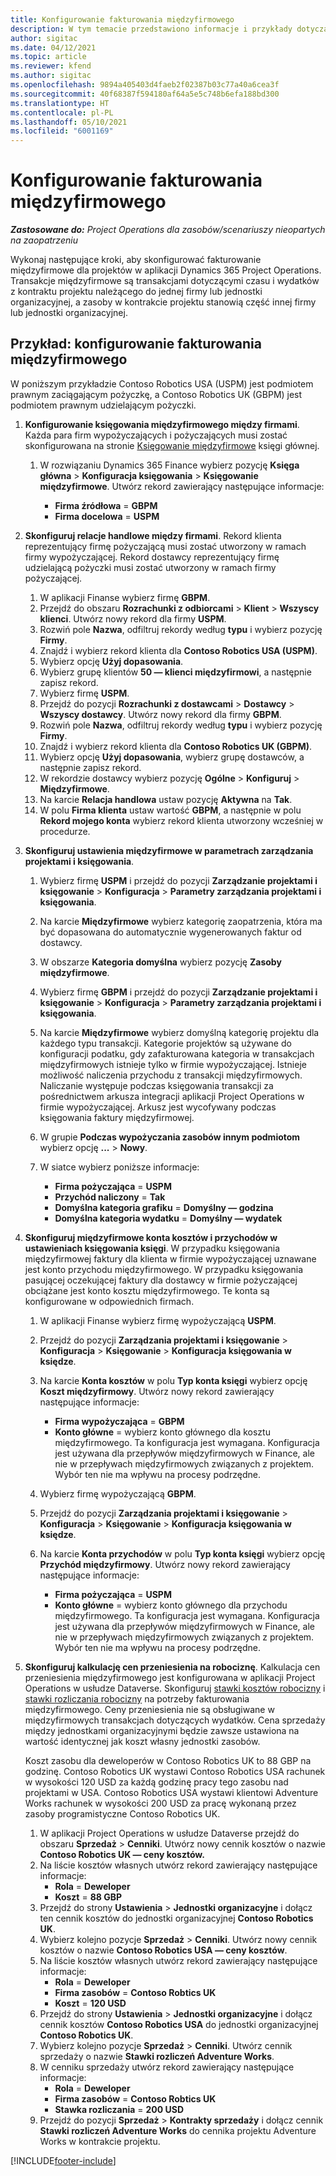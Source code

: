```yaml
---
title: Konfigurowanie fakturowania międzyfirmowego
description: W tym temacie przedstawiono informacje i przykłady dotyczące konfigurowania fakturowania międzyfirmowego dla projektów.
author: sigitac
ms.date: 04/12/2021
ms.topic: article
ms.reviewer: kfend
ms.author: sigitac
ms.openlocfilehash: 9894a405403d4faeb2f02387b03c77a40a6cea3f
ms.sourcegitcommit: 40f68387f594180af64a5e5c748b6efa188bd300
ms.translationtype: HT
ms.contentlocale: pl-PL
ms.lasthandoff: 05/10/2021
ms.locfileid: "6001169"
---
```

# <a name="configure-intercompany-invoicing"></a>Konfigurowanie fakturowania międzyfirmowego

_**Zastosowane do:** Project Operations dla zasobów/scenariuszy nieopartych na zaopatrzeniu_

Wykonaj następujące kroki, aby skonfigurować fakturowanie międzyfirmowe dla projektów w aplikacji Dynamics 365 Project Operations. Transakcje międzyfirmowe są transakcjami dotyczącymi czasu i wydatków z kontraktu projektu należącego do jednej firmy lub jednostki organizacyjnej, a zasoby w kontrakcie projektu stanowią część innej firmy lub jednostki organizacyjnej.

## <a name="example-configure-intercompany-invoicing"></a>Przykład: konfigurowanie fakturowania międzyfirmowego

W poniższym przykładzie Contoso Robotics USA (USPM) jest podmiotem prawnym zaciągającym pożyczkę, a Contoso Robotics UK (GBPM) jest podmiotem prawnym udzielającym pożyczki. 

1. **Konfigurowanie księgowania międzyfirmowego między firmami**. Każda para firm wypożyczających i pożyczających musi zostać skonfigurowana na stronie [Księgowanie międzyfirmowe](/dynamics365/finance/general-ledger/intercompany-accounting-setup) księgi głównej.
    
    1. W rozwiązaniu Dynamics 365 Finance wybierz pozycję **Księga główna** > **Konfiguracja księgowania** > **Księgowanie międzyfirmowe**. Utwórz rekord zawierający następujące informacje:

        - **Firma źródłowa** = **GBPM**
        - **Firma docelowa** = **USPM**

2. **Skonfiguruj relacje handlowe między firmami**. Rekord klienta reprezentujący firmę pożyczającą musi zostać utworzony w ramach firmy wypożyczającej. Rekord dostawcy reprezentujący firmę udzielającą pożyczki musi zostać utworzony w ramach firmy pożyczającej.

     1. W aplikacji Finanse wybierz firmę **GBPM**.
     2. Przejdź do obszaru **Rozrachunki z odbiorcami** > **Klient** > **Wszyscy klienci**. Utwórz nowy rekord dla firmy **USPM**.
     3. Rozwiń pole **Nazwa**, odfiltruj rekordy według **typu** i wybierz pozycję **Firmy**. 
     4. Znajdź i wybierz rekord klienta dla **Contoso Robotics USA (USPM)**.
     5. Wybierz opcję **Użyj dopasowania**. 
     6. Wybierz grupę klientów **50 — klienci międzyfirmowi**, a następnie zapisz rekord.
     7. Wybierz firmę **USPM**.
     8. Przejdź do pozycji **Rozrachunki z dostawcami** > **Dostawcy** > **Wszyscy dostawcy**. Utwórz nowy rekord dla firmy **GBPM**.
     9. Rozwiń pole **Nazwa**, odfiltruj rekordy według **typu** i wybierz pozycję **Firmy**. 
     10. Znajdź i wybierz rekord klienta dla **Contoso Robotics UK (GBPM)**.
     11. Wybierz opcję **Użyj dopasowania**, wybierz grupę dostawców, a następnie zapisz rekord.
     12. W rekordzie dostawcy wybierz pozycję **Ogólne** > **Konfiguruj** > **Międzyfirmowe**.
     13. Na karcie **Relacja handlowa** ustaw pozycję **Aktywna** na **Tak**.
     14. W polu **Firma klienta** ustaw wartość **GBPM**, a następnie w polu **Rekord mojego konta** wybierz rekord klienta utworzony wcześniej w procedurze.

3. **Skonfiguruj ustawienia międzyfirmowe w parametrach zarządzania projektami i księgowania**. 

    1. Wybierz firmę **USPM** i przejdź do pozycji **Zarządzanie projektami i księgowanie** > **Konfiguracja** > **Parametry zarządzania projektami i księgowania**.
    2. Na karcie **Międzyfirmowe** wybierz kategorię zaopatrzenia, która ma być dopasowana do automatycznie wygenerowanych faktur od dostawcy.
    3. W obszarze **Kategoria domyślna** wybierz pozycję **Zasoby międzyfirmowe**.
    4. Wybierz firmę **GBPM** i przejdź do pozycji **Zarządzanie projektami i księgowanie** > **Konfiguracja** > **Parametry zarządzania projektami i księgowania**.
    5. Na karcie **Międzyfirmowe** wybierz domyślną kategorię projektu dla każdego typu transakcji. Kategorie projektów są używane do konfiguracji podatku, gdy zafakturowana kategoria w transakcjach międzyfirmowych istnieje tylko w firmie wypożyczającej. Istnieje możliwość naliczenia przychodu z transakcji międzyfirmowych. Naliczanie występuje podczas księgowania transakcji za pośrednictwem arkusza integracji aplikacji Project Operations w firmie wypożyczającej. Arkusz jest wycofywany podczas księgowania faktury międzyfirmowej.
    6. W grupie **Podczas wypożyczania zasobów innym podmiotom** wybierz opcję **...** > **Nowy**. 
    7. W siatce wybierz poniższe informacje:

          - **Firma pożyczająca** = **USPM**
          - **Przychód naliczony** = **Tak**
          - **Domyślna kategoria grafiku** = **Domyślny — godzina**
          - **Domyślna kategoria wydatku** = **Domyślny — wydatek**

4. **Skonfiguruj międzyfirmowe konta kosztów i przychodów w ustawieniach księgowania księgi**. W przypadku księgowania międzyfirmowej faktury dla klienta w firmie wypożyczającej uznawane jest konto przychodu międzyfirmowego. W przypadku księgowania pasującej oczekującej faktury dla dostawcy w firmie pożyczającej obciążane jest konto kosztu międzyfirmowego. Te konta są konfigurowane w odpowiednich firmach. 
      
     1. W aplikacji Finanse wybierz firmę wypożyczającą **USPM**. 
     2. Przejdź do pozycji **Zarządzania projektami i księgowanie** > **Konfiguracja** > **Księgowanie** > **Konfiguracja księgowania w księdze**. 
     3. Na karcie **Konta kosztów** w polu **Typ konta księgi** wybierz opcję **Koszt międzyfirmowy**. Utwórz nowy rekord zawierający następujące informacje:
      
        - **Firma wypożyczająca** = **GBPM**
        - **Konto główne** = wybierz konto głównego dla kosztu międzyfirmowego. Ta konfiguracja jest wymagana. Konfiguracja jest używana dla przepływów międzyfirmowych w Finance, ale nie w przepływach międzyfirmowych związanych z projektem. Wybór ten nie ma wpływu na procesy podrzędne. 
        
     4. Wybierz firmę wypożyczającą **GBPM**. 
     5. Przejdź do pozycji **Zarządzania projektami i księgowanie** > **Konfiguracja** > **Księgowanie** > **Konfiguracja księgowania w księdze**. 
     6. Na karcie **Konta przychodów** w polu **Typ konta księgi** wybierz opcję **Przychód międzyfirmowy**. Utwórz nowy rekord zawierający następujące informacje:

        - **Firma pożyczająca** = **USPM**
        - **Konto główne** = wybierz konto głównego dla przychodu międzyfirmowego. Ta konfiguracja jest wymagana. Konfiguracja jest używana dla przepływów międzyfirmowych w Finance, ale nie w przepływach międzyfirmowych związanych z projektem. Wybór ten nie ma wpływu na procesy podrzędne. 

5. **Skonfiguruj kalkulację cen przeniesienia na robociznę**. Kalkulacja cen przeniesienia międzyfirmowego jest konfigurowana w aplikacji Project Operations w usłudze Dataverse. Skonfiguruj [stawki kosztów robocizny](../pricing-costing/set-up-labor-cost-rate.md#transfer-pricing-and-costs-for-resources-outside-of-your-division-or-legal-entity) i [stawki rozliczania robocizny](../pricing-costing/set-up-labor-bill-rate.md#transfer-pricing-or-set-up-bill-rates-for-resources-from-other-organizational-units-or-divisions) na potrzeby fakturowania międzyfirmowego. Ceny przeniesienia nie są obsługiwane w międzyfirmowych transakcjach dotyczących wydatków. Cena sprzedaży między jednostkami organizacyjnymi będzie zawsze ustawiona na wartość identycznej jak koszt własny jednostki zasobów.

      Koszt zasobu dla deweloperów w Contoso Robotics UK to 88 GBP na godzinę. Contoso Robotics UK wystawi Contoso Robotics USA rachunek w wysokości 120 USD za każdą godzinę pracy tego zasobu nad projektami w USA. Contoso Robotics USA wystawi klientowi Adventure Works rachunek w wysokości 200 USD za pracę wykonaną przez zasoby programistyczne Contoso Robotics UK.

      1. W aplikacji Project Operations w usłudze Dataverse przejdź do obszaru **Sprzedaż** > **Cenniki**. Utwórz nowy cennik kosztów o nazwie **Contoso Robotics UK — ceny kosztów.** 
      2. Na liście kosztów własnych utwórz rekord zawierający następujące informacje:
         - **Rola** = **Deweloper**
         - **Koszt** = **88 GBP**
      3. Przejdź do strony **Ustawienia** > **Jednostki organizacyjne** i dołącz ten cennik kosztów do jednostki organizacyjnej **Contoso Robotics UK**.
      4. Wybierz kolejno pozycje **Sprzedaż** > **Cenniki**. Utwórz nowy cennik kosztów o nazwie **Contoso Robotics USA — ceny kosztów**. 
      5. Na liście kosztów własnych utwórz rekord zawierający następujące informacje:
          - **Rola** = **Deweloper**
          - **Firma zasobów** = **Contoso Robtics UK**
          - **Koszt** = **120 USD**
      6. Przejdź do strony **Ustawienia** > **Jednostki organizacyjne** i dołącz cennik kosztów **Contoso Robotics USA** do jednostki organizacyjnej **Contoso Robotics UK**.
      7. Wybierz kolejno pozycje **Sprzedaż** > **Cenniki**. Utwórz cennik sprzedaży o nazwie **Stawki rozliczeń Adventure Works**. 
      8. W cenniku sprzedaży utwórz rekord zawierający następujące informacje:
          - **Rola** = **Deweloper**
          - **Firma zasobów** = **Contoso Robtics UK**
          - **Stawka rozliczania** = **200 USD**
      9. Przejdź do pozycji **Sprzedaż** > **Kontrakty sprzedaży** i dołącz cennik **Stawki rozliczeń Adventure Works** do cennika projektu Adventure Works w kontrakcie projektu.


[!INCLUDE[footer-include](../includes/footer-banner.md)]
